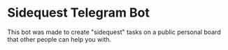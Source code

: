 # Sidequest Telegram Bot

This bot was made to create "sidequest" tasks on a public personal board that other people can help you with.